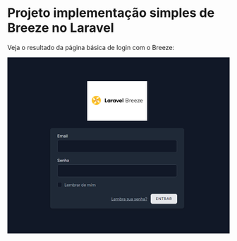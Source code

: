 <h1>Projeto implementação simples de Breeze no Laravel</h1>

Veja o resultado da página básica de login com o Breeze:

<img src="print.PNG"> 
